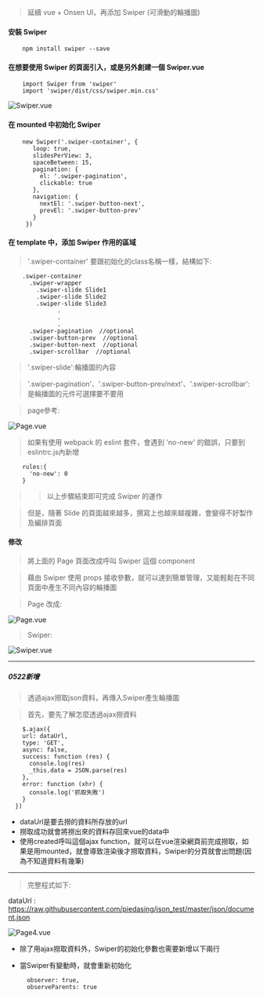 > 延續 vue + Onsen UI，再添加 Swiper (可滑動的輪播圖)

#### 安裝 Swiper

        npm install swiper --save

#### 在想要使用 Swiper 的頁面引入，或是另外創建一個 Swiper.vue

        import Swiper from 'swiper'
        import 'swiper/dist/css/swiper.min.css'
        
![Swiper.vue](https://github.com/piedasing/vue-cli/blob/swiper/imgs/swiper/swiper.png "Swiper.vue")

#### 在 mounted 中初始化 Swiper

        new Swiper('.swiper-container', {
           loop: true,
           slidesPerView: 3,
           spaceBetween: 15,
           pagination: {
             el: '.swiper-pagination',
             clickable: true
           },
           navigation: {
             nextEl: '.swiper-button-next',
             prevEl: '.swiper-button-prev'
           }
         })

#### 在 template 中，添加 Swiper 作用的區域
> '.swiper-container' 要跟初始化的class名稱一樣，結構如下:

        .swiper-container
          .swiper-wrapper
            .swiper-slide Slide1
            .swiper-slide Slide2
            .swiper-slide Slide3
                  .
                  .
                  .
          .swiper-pagination  //optional
          .swiper-button-prev  //optional
          .swiper-button-next  //optional
          .swiper-scrollbar  //optional

> '.swiper-slide':輪播圖的內容

> '.swiper-pagination'、'.swiper-button-prev/next'、'.swiper-scrollbar':是輪播圖的元件可選擇要不要用

> page參考:

![Page.vue](https://github.com/piedasing/vue-cli/blob/swiper/imgs/swiper/page1.png "Page.vue")

> 如果有使用 webpack 的 eslint 套件，會遇到 'no-new' 的錯誤，只要到 eslintrc.js內新增
        
        rules:{
          'no-new': 0
        }

>> 以上步驟結束即可完成 Swiper 的運作

> 但是，隨著 Slide 的頁面越來越多，撰寫上也越來越複雜，會變得不好製作及編排頁面

#### 修改

> 將上面的 Page 頁面改成呼叫 Swiper 這個 component

> 藉由 Swiper 使用 props 接收參數，就可以達到簡單管理，又能輕鬆在不同頁面中產生不同內容的輪播圖

> Page 改成:

![Page.vue](https://github.com/piedasing/vue-cli/blob/swiper/imgs/swiper/page2.png "Page.vue")

> Swiper:

![Swiper.vue](https://github.com/piedasing/vue-cli/blob/swiper/imgs/swiper/swiper.png "Swiper.vue")

***

##### 0522新增

> 透過ajax撈取json資料，再傳入Swiper產生輪播圖

> 首先，要先了解怎麼透過ajax撈資料

        $.ajax({
        url: dataUrl,
        type: 'GET',
        async: false,
        success: function (res) {
          console.log(res)
          _this.data = JSON.parse(res)
        },
        error: function (xhr) {
          console.log('抓取失敗')
        }
      })

* dataUrl是要去撈的資料所存放的url
* 撈取成功就會將撈出來的資料存回來vue的data中
* 使用created呼叫這個ajax function，就可以在vue渲染網頁前完成撈取，如果是用mounted，就會導致渲染後才撈取資料，Swiper的分頁就會出問題(因為不知道資料有幾筆)

***

> 完整程式如下:

dataUrl : https://raw.githubusercontent.com/piedasing/json_test/master/json/document.json

![Page4.vue](https://github.com/piedasing/vue-cli/blob/master/imgs/page4.png "Page4.vue")

* 除了用ajax撈取資料外，Swiper的初始化參數也需要新增以下兩行
* 當Swiper有變動時，就會重新初始化

        observer: true,
        observeParents: true
        

